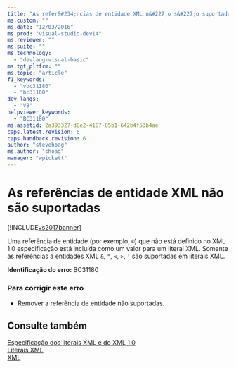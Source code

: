 ```yaml
---
title: "As refer&#234;ncias de entidade XML n&#227;o s&#227;o suportadas | Microsoft Docs"
ms.custom: ""
ms.date: "12/03/2016"
ms.prod: "visual-studio-dev14"
ms.reviewer: ""
ms.suite: ""
ms.technology: 
  - "devlang-visual-basic"
ms.tgt_pltfrm: ""
ms.topic: "article"
f1_keywords: 
  - "vbc31180"
  - "bc31180"
dev_langs: 
  - "VB"
helpviewer_keywords: 
  - "BC31180"
ms.assetid: 2a393327-d8e2-4187-85b1-642b4f53b4ae
caps.latest.revision: 6
caps.handback.revision: 6
author: "stevehoag"
ms.author: "shoag"
manager: "wpickett"
---
```

# As refer&#234;ncias de entidade XML n&#227;o s&#227;o suportadas
[!INCLUDE[vs2017banner](../../../csharp/includes/vs2017banner.md)]

Uma referência de entidade \(por exemplo, `©`\) que não está definido no XML 1.0 especificação está incluída como um valor para um literal XML.  Somente as referências a entidades XML `&`, `"`, `<`, `>`, `'` são suportadas em literais XML.  
  
 **Identificação do erro:**  BC31180  
  
### Para corrigir este erro  
  
-   Remover a referência de entidade não suportadas.  
  
## Consulte também  
 [Especificação dos literais XML e do XML 1.0](../../../visual-basic/programming-guide/language-features/xml/xml-literals-and-the-xml-1-0-specification.md)   
 [Literais XML](../../../visual-basic/language-reference/xml-literals/index.md)   
 [XML](../../../visual-basic/programming-guide/language-features/xml/index.md)